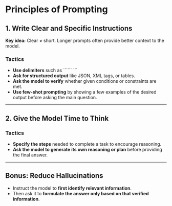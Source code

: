 # Principles of Prompting

## 1. Write Clear and Specific Instructions

**Key idea:** Clear ≠ short. Longer prompts often provide better context to the model.

### Tactics
- **Use delimiters** such as `````` ```
- **Ask for structured output** like JSON, XML tags, or tables.
- **Ask the model to verify** whether given conditions or constraints are met.
- **Use few-shot prompting** by showing a few examples of the desired output before asking the main question.

***

## 2. Give the Model Time to Think

### Tactics
- **Specify the steps** needed to complete a task to encourage reasoning.
- **Ask the model to generate its own reasoning or plan** before providing the final answer.

***

## Bonus: Reduce Hallucinations

- Instruct the model to **first identify relevant information**.
- Then ask it to **formulate the answer only based on that verified information**.
